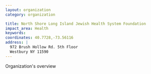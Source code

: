 ```yaml
---
layout: organization
category: organization

title: North Shore Long Island Jewish Health System Foundation
impact_area: Health
keywords: 
coordinates: 40.7728,-73.56116
address: |
  972 Brush Hollow Rd. 5th Floor
  Westbury NY 11590
---
```

Organization's overview
